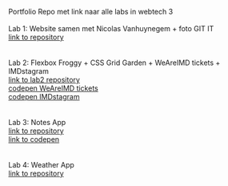 Portfolio Repo met link naar alle labs in webtech 3 <br/>
<br/>
Lab 1: Website samen met Nicolas Vanhuynegem + foto GIT IT <br/>
[link to repository](https://github.com/snipercool/2imd-webtech3-lab1)<br/>
<br/>
<br/>
Lab 2: Flexbox Froggy + CSS Grid Garden + WeAreIMD tickets + IMDstagram <br/>
[link to lab2 repository](https://github.com/Zenandor/webtech3-lab2) <br/>
[codepen WeAreIMD tickets](https://codepen.io/Zenandor/pen/EMZvrW)<br/>
[codepen IMDstagram](https://codepen.io/Zenandor/pen/oVBeVp)<br/>
<br/>
<br/>
Lab 3: Notes App <br/>
[link to repository](https://github.com/Zenandor/ES6)<br/>
[link to codepen](https://codepen.io/Zenandor/pen/zbPpZE?editors=0110)<br/>
<br/>
<br/>
Lab 4: Weather App <br/>
[link to repository](https://github.com/Zenandor/Webtech3-Lab4)<br/>

